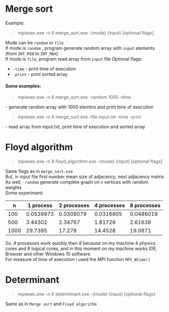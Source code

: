 <h1>Merge sort</h1>
Example:
<blockquote>mpiexec.exe -n 8 merge_sort.exe -(mode) (input) [optional flags]</blockquote>
Mode can be <code>random</code> or <code>file</code> <br/>
If mode is <code>random</code> , program generate random array with <code>input</code> elements (from <code>INT_MIN</code> to <code>INT_MAX</code>) <br/>
If mode is <code>file</code>, program read array from <code>input</code> file
Optional flags:
<ul>
<li><code>-time</code> - print time of execution</li>
<li><code>-print</code> - print sorted array</li>
</ul>
<h4>Some examples:</h4>
<blockquote>mpiexec.exe -n 8 merge_sort.exe -random 1000 -time</blockquote> - generate random array with 1000 elemtns and print time of execution<br/>
<blockquote>mpiexec.exe -n 8 merge_sort.exe -file input.txt -time -print</blockquote> - read array from input.txt, print time of execution and sorted array

<h1>Floyd algorithm</h1>
<blockquote>mpiexec.exe -n 8 floyd_algorithm.exe -(mode) (input) [optional flags]</blockquote>
Same flags as in <code>merge_sort.exe</code> <br/>
But, in input file first number mean size of adjacency, next adjacency matrix <br/>
As well, <code>-random</code> generate complete graph on <code>n</code> vertices with random weights <br/>
Some experiment:
<table>
<thead>
<th>n</th>
<th>1 process</th>
<th>2 processes</th>
<th>4 processes</th>
<th>8 processes</th>
</thead>
<tbody>
<tr>
<td>100</td><td>0.0539973</td><td>0.0309079</td><td>0.0316805</td><td>0.0486019</td>
</tr>
<tr>
<td>500</td><td>3.44302</td><td>2.34767</td><td>1.81729</td><td>2.61638</td>
</tr>
<tr>
<td>1000</td><td>29.7395</td><td>17.278</td><td>14.4528</td><td>19.0871</td>
</tr>
</tbody>
</table>
So, 4 processes work quickly then 8 because on my machine 4 physics cores and 8 logical cores, and in this moment on my machine works IDE, Browser and other Windows 10 software. <br/>
For measure of time of execution i used the MPI function <code>MPI_Wtime()</code>
<h1>Determinant</h1>
<blockquote>mpiexec.exe -n 8 determinant.exe -(mode) (input) [optional flags]</blockquote>
Same as in <code>Merge sort</code> and <code>Floyd algorithm</code>